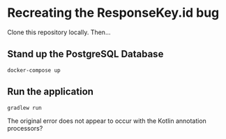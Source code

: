 # Recreating the ResponseKey.id bug
Clone this repository locally. Then...

## Stand up the PostgreSQL Database
```
docker-compose up
```

## Run the application
```
gradlew run
```

The original error does not appear to occur with the Kotlin annotation processors?
